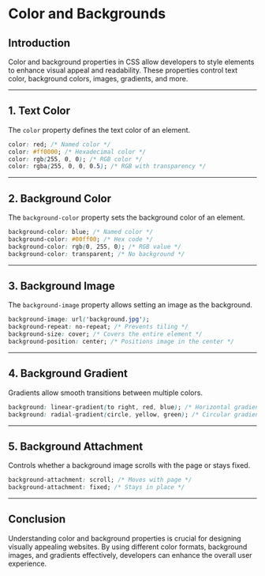 # Color and Backgrounds

## Introduction
Color and background properties in CSS allow developers to style elements to enhance visual appeal and readability. These properties control text color, background colors, images, gradients, and more.

---

## 1. Text Color
The `color` property defines the text color of an element.
```css
color: red; /* Named color */
color: #ff0000; /* Hexadecimal color */
color: rgb(255, 0, 0); /* RGB color */
color: rgba(255, 0, 0, 0.5); /* RGB with transparency */
```

---

## 2. Background Color
The `background-color` property sets the background color of an element.
```css
background-color: blue; /* Named color */
background-color: #00ff00; /* Hex code */
background-color: rgb(0, 255, 0); /* RGB value */
background-color: transparent; /* No background */
```

---

## 3. Background Image
The `background-image` property allows setting an image as the background.
```css
background-image: url('background.jpg');
background-repeat: no-repeat; /* Prevents tiling */
background-size: cover; /* Covers the entire element */
background-position: center; /* Positions image in the center */
```

---

## 4. Background Gradient
Gradients allow smooth transitions between multiple colors.
```css
background: linear-gradient(to right, red, blue); /* Horizontal gradient */
background: radial-gradient(circle, yellow, green); /* Circular gradient */
```

---

## 5. Background Attachment
Controls whether a background image scrolls with the page or stays fixed.
```css
background-attachment: scroll; /* Moves with page */
background-attachment: fixed; /* Stays in place */
```

---

## Conclusion
Understanding color and background properties is crucial for designing visually appealing websites. By using different color formats, background images, and gradients effectively, developers can enhance the overall user experience.

